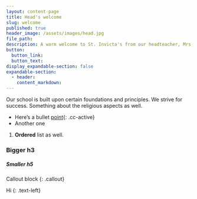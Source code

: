 ```yaml
---
layout: content-page
title: Head's welcome
slug: welcome
published: true
header_image: /assets/images/head.jpg
file_path:
description: A warm welcome to St. Invicta's from our headteacher, Mrs Madeup.
button:
  button_link:
  button_text:
display_expandable-section: false
expandable-section:
  - header:
    content_markdown:
---
```


Our school is built upon certain foundations and principles. We strive for success. Something about the religious aspects as well.

* Here’s a bullet&nbsp;[point](http://127.0.0.1:4000/contact/){: .cc-active}
* Another one

1. **Ordered**&nbsp;list as well.

### Bigger h3

##### Smaller h5

Callout block
{: .callout}

Hi
{: .text-left}